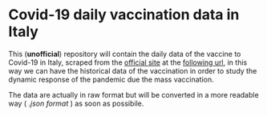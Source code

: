 # Covid-19 daily vaccination data in Italy



This (**unofficial**) repository will contain the daily data of the vaccine to Covid-19 in Italy, scraped from the [official site](http://www.governo.it/it/dipartimenti/commissario-straordinario-lemergenza-covid-19/15974) at the [following url](https://app.powerbi.com/view?r=eyJrIjoiMzg4YmI5NDQtZDM5ZC00ZTIyLTgxN2MtOTBkMWM4MTUyYTg0IiwidCI6ImFmZDBhNzVjLTg2NzEtNGNjZS05MDYxLTJjYTBkOTJlNDIyZiIsImMiOjh9), in this way we can have the historical data of the vaccination in order to study the dynamic response of the pandemic due the mass vaccination.



The data are actually in raw format but will be converted in a more readable way ( *.json format* ) as soon as possibile.
